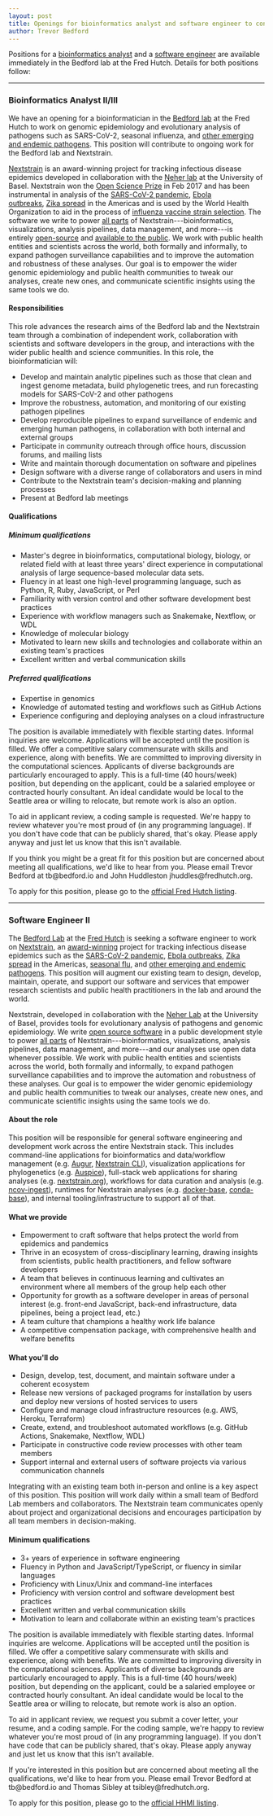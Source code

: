 ```yaml
---
layout: post
title: Openings for bioinformatics analyst and software engineer to contribute to Nextstrain platform
author: Trevor Bedford
---
```


Positions for a [bioinformatics analyst](#bioinformatics-analyst-iiiii) and a [software engineer](#software-engineer-ii) are available immediately in the Bedford lab at the Fred Hutch. Details for both positions follow:

-----------------------------------------

### Bioinformatics Analyst II/III

We have an opening for a bioinformatician in the [Bedford lab](https://bedford.io/) at the Fred Hutch to work on genomic epidemiology and evolutionary analysis of pathogens such as SARS-CoV-2, seasonal influenza, and [other emerging and endemic pathogens](https://nextstrain.org/pathogens). This position will contribute to ongoing work for the Bedford lab and Nextstrain.

[Nextstrain](https://nextstrain.org/) is an award-winning project for tracking infectious disease epidemics developed in collaboration with the [Neher lab](https://neherlab.org/) at the University of Basel. Nextstrain won the [Open Science Prize](https://www.nih.gov/news-events/news-releases/open-science-prize-announces-epidemic-tracking-tool-grand-prize-winner) in Feb 2017 and has been instrumental in analysis of the [SARS-CoV-2 pandemic](https://nextstrain.org/sars-cov-2), [Ebola outbreaks](https://nextstrain.org/community/inrb-drc/ebola-nord-kivu), [Zika spread](https://nextstrain.org/zika/) in the Americas and is used by the World Health Organization to aid in the process of [influenza vaccine strain selection](https://nextstrain.org/flu/). The software we write to power [all parts](https://docs.nextstrain.org/en/latest/learn/parts.html) of Nextstrain---bioinformatics, visualizations, analysis pipelines, data management, and more---is entirely [open-source](https://opensource.org/osd) and [available to the public](https://github.com/nextstrain). We work with public health entities and scientists across the world, both formally and informally, to expand pathogen surveillance capabilities and to improve the automation and robustness of these analyses. Our goal is to empower the wider genomic epidemiology and public health communities to tweak our analyses, create new ones, and communicate scientific insights using the same tools we do.

#### Responsibilities

This role advances the research aims of the Bedford lab and the Nextstrain team through a combination of independent work, collaboration with scientists and software developers in the group, and interactions with the wider public health and science communities. In this role, the bioinformatician will:

-   Develop and maintain analytic pipelines such as those that clean and ingest genome metadata, build phylogenetic trees, and run forecasting models for SARS-CoV-2 and other pathogens
-   Improve the robustness, automation, and monitoring of our existing pathogen pipelines
-   Develop reproducible pipelines to expand surveillance of endemic and emerging human pathogens, in collaboration with both internal and external groups
-   Participate in community outreach through office hours, discussion forums, and mailing lists
-   Write and maintain thorough documentation on software and pipelines
-   Design software with a diverse range of collaborators and users in mind
-   Contribute to the Nextstrain team's decision-making and planning processes
-   Present at Bedford lab meetings

#### Qualifications

##### Minimum qualifications

-   Master's degree in bioinformatics, computational biology, biology, or related field with at least three years' direct experience in computational analysis of large sequence-based molecular data sets.
-   Fluency in at least one high-level programming language, such as Python, R, Ruby, JavaScript, or Perl
-   Familiarity with version control and other software development best practices
-   Experience with workflow managers such as Snakemake, Nextflow, or WDL
-   Knowledge of molecular biology
-   Motivated to learn new skills and technologies and collaborate within an existing team's practices
-   Excellent written and verbal communication skills

##### Preferred qualifications

-   Expertise in genomics
-   Knowledge of automated testing and workflows such as GitHub Actions
-   Experience configuring and deploying analyses on a cloud infrastructure

The position is available immediately with flexible starting dates. Informal inquiries are welcome. Applications will be accepted until the position is filled. We offer a competitive salary commensurate with skills and experience, along with benefits. We are committed to improving diversity in the computational sciences. Applicants of diverse backgrounds are particularly encouraged to apply. This is a full-time (40 hours/week) position, but depending on the applicant, could be a salaried employee or contracted hourly consultant. An ideal candidate would be local to the Seattle area or willing to relocate, but remote work is also an option.

To aid in applicant review, a coding sample is requested. We're happy to review whatever you're most proud of (in any programming language). If you don't have code that can be publicly shared, that's okay. Please apply anyway and just let us know that this isn't available.

If you think you might be a great fit for this position but are concerned about meeting all qualifications, we'd like to hear from you. Please email Trevor Bedford at tb<span style="display:none">obfuscate</span>@bedford.io and John Huddleston jhuddles<span style="display:none">obfuscate</span>@fredhutch.org.

To apply for this position, please go to the [official Fred Hutch listing](https://careers-fhcrc.icims.com/jobs/25697/job).

-----------------------------------------

### Software Engineer II

The [Bedford Lab](https://bedford.io/) at the [Fred Hutch](https://fredhutch.org/) is seeking a software engineer to work on [Nextstrain](https://nextstrain.org/), an [award-winning](https://www.nih.gov/news-events/news-releases/open-science-prize-announces-epidemic-tracking-tool-grand-prize-winner) project for tracking infectious disease epidemics such as the [SARS-CoV-2 pandemic](https://nextstrain.org/sars-cov-2), [Ebola outbreaks](https://nextstrain.org/community/inrb-drc/ebola-nord-kivu), [Zika spread](https://nextstrain.org/zika/) in the Americas, [seasonal flu](https://nextstrain.org/flu/), and [other emerging and endemic pathogens](https://nextstrain.org/pathogens). This position will augment our existing team to design, develop, maintain, operate, and support our software and services that empower research scientists and public health practitioners in the lab and around the world.

Nextstrain, developed in collaboration with the [Neher Lab](https://neherlab.org/) at the University of Basel, provides tools for evolutionary analysis of pathogens and genomic epidemiology. We write [open source software](https://github.com/nextstrain/) in a public development style to power [all parts](https://docs.nextstrain.org/en/latest/learn/parts.html) of Nextstrain---bioinformatics, visualizations, analysis pipelines, data management, and more---and our analyses use open data whenever possible. We work with public health entities and scientists across the world, both formally and informally, to expand pathogen surveillance capabilities and to improve the automation and robustness of these analyses. Our goal is to empower the wider genomic epidemiology and public health communities to tweak our analyses, create new ones, and communicate scientific insights using the same tools we do.

#### About the role

This position will be responsible for general software engineering and development work across the entire Nextstrain stack. This includes command-line applications for bioinformatics and data/workflow management (e.g. [Augur](https://github.com/nextstrain/augur), [Nextstrain CLI](https://github.com/nextstrain/cli)), visualization applications for phylogenetics (e.g. [Auspice](https://github.com/nextstrain/auspice)), full-stack web applications for sharing analyses (e.g. [nextstrain.org](https://github.com/nextstrain/nextstrain.org)), workflows for data curation and analysis (e.g. [ncov-ingest](https://github.com/nextstrain/ncov-ingest/)), runtimes for Nextstrain analyses (e.g. [docker-base](https://github.com/nextstrain/docker-base), [conda-base](https://github.com/nextstrain/conda-base)), and internal tooling/infrastructure to support all of that.

#### What we provide

- Empowerment to craft software that helps protect the world from epidemics and pandemics
- Thrive in an ecosystem of cross-disciplinary learning, drawing insights from scientists, public health practitioners, and fellow software developers
- A team that believes in continuous learning and cultivates an environment where all members of the group help each other
- Opportunity for growth as a software developer in areas of personal interest (e.g. front-end JavaScript, back-end infrastructure, data pipelines, being a project lead, etc.)
- A team culture that champions a healthy work life balance
- A competitive compensation package, with comprehensive health and welfare benefits

#### What you'll do

- Design, develop, test, document, and maintain software under a coherent ecosystem
- Release new versions of packaged programs for installation by users and deploy new versions of hosted services to users
- Configure and manage cloud infrastructure resources (e.g. AWS, Heroku, Terraform)
- Create, extend, and troubleshoot automated workflows (e.g. GitHub Actions, Snakemake, Nextflow, WDL)
- Participate in constructive code review processes with other team members
- Support internal and external users of software projects via various communication channels

Integrating with an existing team both in-person and online is a key aspect of this position. This position will work daily within a small team of Bedford Lab members and collaborators. The Nextstrain team communicates openly about project and organizational decisions and encourages participation by all team members in decision-making.

#### Minimum qualifications

- 3+ years of experience in software engineering
- Fluency in Python and JavaScript/TypeScript, or fluency in similar languages
- Proficiency with Linux/Unix and command-line interfaces
- Proficiency with version control and software development best practices
- Excellent written and verbal communication skills
- Motivation to learn and collaborate within an existing team's practices

The position is available immediately with flexible starting dates. Informal inquiries are welcome. Applications will be accepted until the position is filled. We offer a competitive salary commensurate with skills and experience, along with benefits. We are committed to improving diversity in the computational sciences. Applicants of diverse backgrounds are particularly encouraged to apply. This is a full-time (40 hours/week) position, but depending on the applicant, could be a salaried employee or contracted hourly consultant. An ideal candidate would be local to the Seattle area or willing to relocate, but remote work is also an option.

To aid in applicant review, we request you submit a cover letter, your resume, and a coding sample. For the coding sample, we're happy to review whatever you're most proud of (in any programming language). If you don't have code that can be publicly shared, that's okay. Please apply anyway and just let us know that this isn't available.

If you're interested in this position but are concerned about meeting all the qualifications, we'd like to hear from you. Please email Trevor Bedford at tb<span style="display:none">obfuscate</span>@bedford.io and Thomas Sibley at tsibley<span style="display:none">obfuscate</span>@fredhutch.org.

To apply for this position, please go to the [official HHMI listing](https://hhmi.wd1.myworkdayjobs.com/en-US/External/job/Software-Engineer-II--Bedford-Lab_R-2176).
